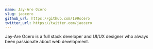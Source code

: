 ```yaml
---
name: Jay-Are Ocero
slug: jaocero
github_url: https://github.com/199ocero
twitter_url: https://twitter.com/jaocero
---
```


Jay-Are Ocero is a full stack developer and UI/UX designer who always been passionate about web development.
